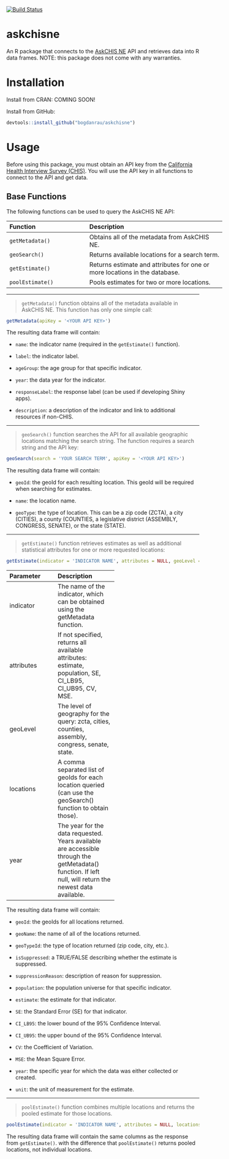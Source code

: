 [![Build Status](https://travis-ci.org/bogdanrau/askchisne.svg?branch=master)](https://travis-ci.org/bogdanrau/askchisne)

askchisne
=========

An R package that connects to the [AskCHIS NE](http://askchisne.ucla.edu) API and retrieves data into R data frames. NOTE: this package does not come with any warranties.

Installation
============

Install from CRAN: COMING SOON!

Install from GitHub:

``` r
devtools::install_github("bogdanrau/askchisne")
```

Usage
=====

Before using this package, you must obtain an API key from the [California Health Interview Survey (CHIS)](http://chis.ucla.edu). You will use the API key in all functions to connect to the API and get data.

Base Functions
--------------

The following functions can be used to query the AskCHIS NE API:

<table style="width:112%;">
<colgroup>
<col width="37%" />
<col width="75%" />
</colgroup>
<thead>
<tr class="header">
<th align="left">Function</th>
<th align="left">Description</th>
</tr>
</thead>
<tbody>
<tr class="odd">
<td align="left"><code>getMetadata()</code></td>
<td align="left">Obtains all of the metadata from AskCHIS NE.</td>
</tr>
<tr class="even">
<td align="left"><code>geoSearch()</code></td>
<td align="left">Returns available locations for a search term.</td>
</tr>
<tr class="odd">
<td align="left"><code>getEstimate()</code></td>
<td align="left">Returns estimate and attributes for one or more locations in the database.</td>
</tr>
<tr class="even">
<td align="left"><code>poolEstimate()</code></td>
<td align="left">Pools estimates for two or more locations.</td>
</tr>
</tbody>
</table>

------------------------------------------------------------------------

> `getMetadata()` function obtains all of the metadata available in AskCHIS NE. This function has only one simple call:

``` r
getMetadata(apiKey = '<YOUR API KEY>')
```

The resulting data frame will contain:

-   `name`: the indicator name (required in the `getEstimate()` function).

-   `label`: the indicator label.

-   `ageGroup`: the age group for that specific indicator.

-   `year`: the data year for the indicator.

-   `responseLabel`: the response label (can be used if developing Shiny apps).

-   `description`: a description of the indicator and link to additional resources if non-CHIS.

------------------------------------------------------------------------

> `geoSearch()` function searches the API for all available geographic locations matching the search string. The function requires a search string and the API key:

``` r
geoSearch(search = 'YOUR SEARCH TERM', apiKey = '<YOUR API KEY>')
```

The resulting data frame will contain:

-   `geoId`: the geoId for each resulting location. This geoId will be required when searching for estimates.

-   `name`: the location name.

-   `geoType`: the type of location. This can be a zip code (ZCTA), a city (CITIES), a county (COUNTIES, a legislative district (ASSEMBLY, CONGRESS, SENATE), or the state (STATE).

------------------------------------------------------------------------

> `getEstimate()` function retrieves estimates as well as additional statistical attributes for one or more requested locations:

``` r
getEstimate(indicator = 'INDICATOR NAME', attributes = NULL, geoLevel = NULL, locations = NULL, year = NULL, apiKey = '<YOUR API KEY>')
```

<table style="width:56%;">
<colgroup>
<col width="26%" />
<col width="29%" />
</colgroup>
<thead>
<tr class="header">
<th align="left">Parameter</th>
<th align="left">Description</th>
</tr>
</thead>
<tbody>
<tr class="odd">
<td align="left">indicator</td>
<td align="left">The name of the indicator, which can be obtained using the getMetadata function.</td>
</tr>
<tr class="even">
<td align="left">attributes</td>
<td align="left">If not specified, returns all available attributes: estimate, population, SE, CI_LB95, CI_UB95, CV, MSE.</td>
</tr>
<tr class="odd">
<td align="left">geoLevel</td>
<td align="left">The level of geography for the query: zcta, cities, counties, assembly, congress, senate, state.</td>
</tr>
<tr class="even">
<td align="left">locations</td>
<td align="left">A comma separated list of geoIds for each location queried (can use the geoSearch() function to obtain those).</td>
</tr>
<tr class="odd">
<td align="left">year</td>
<td align="left">The year for the data requested. Years available are accessible through the getMetadata() function. If left null, will return the newest data available.</td>
</tr>
</tbody>
</table>

The resulting data frame will contain:

-   `geoId`: the geoIds for all locations returned.

-   `geoName`: the name of all of the locations returned.

-   `geoTypeId`: the type of location returned (zip code, city, etc.).

-   `isSuppressed`: a TRUE/FALSE describing whether the estimate is suppressed.

-   `suppressionReason`: description of reason for suppression.

-   `population`: the population universe for that specific indicator.

-   `estimate`: the estimate for that indicator.

-   `SE`: the Standard Error (SE) for that indicator.

-   `CI_LB95`: the lower bound of the 95% Confidence Interval.

-   `CI_UB95`: the upper bound of the 95% Confidence Interval.

-   `CV`: the Coefficient of Variation.

-   `MSE`: the Mean Square Error.

-   `year`: the specific year for which the data was either collected or created.

-   `unit`: the unit of measurement for the estimate.

------------------------------------------------------------------------

> `poolEstimate()` function combines multiple locations and returns the pooled estimate for those locations.

``` r
poolEstimate(indicator = 'INDICATOR NAME', attributes = NULL, locations = 'LIST OF LOCATION geoIds', year = NULL, apyKey = '<YOUR API KEY>')
```

The resulting data frame will contain the same columns as the response from `getEstimate()`. with the difference that `poolEstimate()` returns pooled locations, not individual locations.
